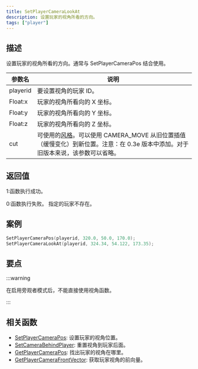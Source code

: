 ```yaml
---
title: SetPlayerCameraLookAt
description: 设置玩家的视角所看的方向。
tags: ["player"]
---
```


## 描述

设置玩家的视角所看的方向。通常与 SetPlayerCameraPos 结合使用。

| 参数名   | 说明                                                                                                                                                            |
| -------- | --------------------------------------------------------------------------------------------------------------------------------------------------------------- |
| playerid | 要设置视角的玩家 ID。                                                                                                                                           |
| Float:x  | 玩家的视角所看向的 X 坐标。                                                                                                                                     |
| Float:y  | 玩家的视角所看向的 Y 坐标。                                                                                                                                     |
| Float:z  | 玩家的视角所看向的 Z 坐标。                                                                                                                                     |
| cut      | 可使用的[风格](../resources/cameracutstyles)。可以使用 CAMERA_MOVE 从旧位置插值（缓慢变化）到新位置。注意：在 0.3e 版本中添加。对于旧版本来说，该参数可以省略。 |

## 返回值

1:函数执行成功。

0:函数执行失败。 指定的玩家不存在。

## 案例

```c
SetPlayerCameraPos(playerid, 320.0, 50.0, 170.0);
SetPlayerCameraLookAt(playerid, 324.34, 54.122, 173.35);
```

## 要点

:::warning

在启用旁观者模式后，不能直接使用视角函数。

:::

## 相关函数

- [SetPlayerCameraPos](SetPlayerCameraPos): 设置玩家的视角位置。
- [SetCameraBehindPlayer](SetCameraBehindPlayer): 重置视角到玩家后面。
- [GetPlayerCameraPos](GetPlayerCameraPos): 找出玩家的视角在哪里。
- [GetPlayerCameraFrontVector](GetPlayerCameraFrontVector): 获取玩家视角的前向量。
